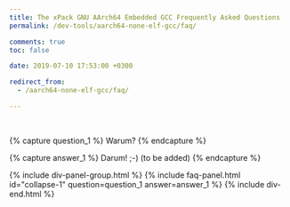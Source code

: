 ```yaml
---
title: The xPack GNU AArch64 Embedded GCC Frequently Asked Questions
permalink: /dev-tools/aarch64-none-elf-gcc/faq/

comments: true
toc: false

date: 2019-07-10 17:53:00 +0300

redirect_from:
  - /aarch64-none-elf-gcc/faq/

---
```


<br/>

{% capture question_1 %}
Warum?
{% endcapture %}

{% capture answer_1 %}
Darum! ;-) (to be added)
{% endcapture %}

{% include div-panel-group.html %}
{% include faq-panel.html id="collapse-1" question=question_1 answer=answer_1 %}
{% include div-end.html %}
